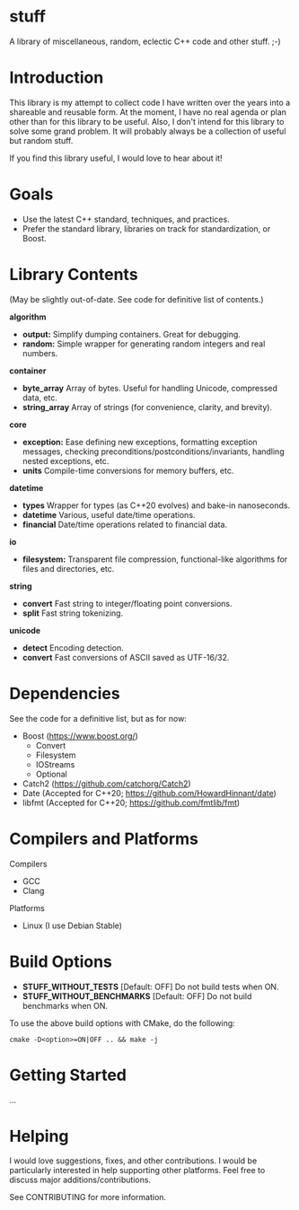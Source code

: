 # stuff

A library of miscellaneous, random, eclectic C++ code and other stuff. ;-)

# Introduction

This library is my attempt to collect code I have written over the years into
a shareable and reusable form. At the moment, I have no real agenda or plan
other than for this library to be useful. Also, I don't intend for this library
to solve some grand problem. It will probably always be a collection of useful
but random stuff.

If you find this library useful, I would love to hear about it!

# Goals

* Use the latest C++ standard, techniques, and practices.
* Prefer the standard library, libraries on track for standardization, or Boost.

# Library Contents
(May be slightly out-of-date. See code for definitive list of contents.)

**algorithm**
  * **output:** Simplify dumping containers. Great for debugging.
  * **random:** Simple wrapper for generating random integers and real numbers.

**container**
  * **byte_array** Array of bytes. Useful for handling Unicode, compressed   
  data, etc.
  * **string_array** Array of strings (for convenience, clarity, and brevity).

**core**
  * **exception:** Ease defining new exceptions, formatting exception messages,
  checking preconditions/postconditions/invariants, handling nested exceptions,
  etc.
  * **units** Compile-time conversions for memory buffers, etc.

**datetime**
  * **types** Wrapper for types (as C++20 evolves) and bake-in nanoseconds.
  * **datetime** Various, useful date/time operations.
  * **financial** Date/time operations related to financial data.

**io**
  * **filesystem:** Transparent file compression, functional-like algorithms
  for files and directories, etc.

**string**
  * **convert** Fast string to integer/floating point conversions.
  * **split** Fast string tokenizing.

**unicode**
  * **detect** Encoding detection.
  * **convert** Fast conversions of ASCII saved as UTF-16/32.

# Dependencies

See the code for a definitive list, but as for now:
* Boost (https://www.boost.org/)
  * Convert
  * Filesystem
  * IOStreams
  * Optional
* Catch2 (https://github.com/catchorg/Catch2)
* Date (Accepted for C++20; https://github.com/HowardHinnant/date)
* libfmt (Accepted for C++20; https://github.com/fmtlib/fmt)

# Compilers and Platforms

Compilers
* GCC
* Clang

Platforms
* Linux (I use Debian Stable)

# Build Options

* **STUFF_WITHOUT_TESTS** [Default: OFF]  Do not build tests when ON.
* **STUFF_WITHOUT_BENCHMARKS** [Default: OFF]  Do not build benchmarks when ON.

To use the above build options with CMake, do the following:
```
cmake -D<option>=ON|OFF .. && make -j
```


# Getting Started

...

# Helping

I would love suggestions, fixes, and other contributions. I would be
particularly interested in help supporting other platforms.
Feel free to discuss major additions/contributions.

See CONTRIBUTING for more information.
